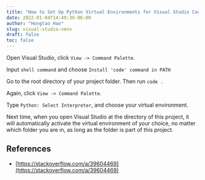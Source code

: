 ```yaml
---
title: "How to Set Up Python Virtual Environments for Visual Studio Code"
date: 2022-01-04T14:49:39-06:00
author: "Hongtao Hao"
slug: visual-studio-venv
draft: false
toc: false
---
```

Open Visual Studio, click `View -> Command Palette`. 

Input `shell command` and choose `Install 'code' command in PATH`

Go to the root directory of your project folder. Then run `code .`

Again, click `View -> Command Palette`.

Type `Python: Select Interpreter`, and choose your virtual environment. 

Next time, when you open Visual Studio at the directory of this project, it will automatically activate the virtual environment of your choice, no matter which folder you are in, as long as the folder is part of this project. 

## References
- [https://stackoverflow.com/a/39604469](https://stackoverflow.com/a/39604469)